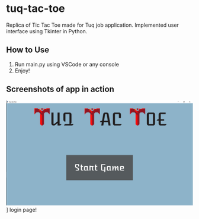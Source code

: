 # tuq-tac-toe
Replica of Tic Tac Toe made for Tuq job application. Implemented user interface using Tkinter in Python.

## How to Use

1. Run main.py using VSCode or any console
2. Enjoy!

## Screenshots of app in action

![](samples/login.PNG)]
login page!

<br/>
